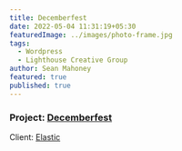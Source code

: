 ```yaml
---
title: Decemberfest
date: 2022-05-04 11:31:19+05:30
featuredImage: ../images/photo-frame.jpg
tags:
  - Wordpress
  - Lighthouse Creative Group
author: Sean Mahoney
featured: true
published: true
---
```

### Project: [](https://decemberfest.flywheelsites.com/)[Decemberfest](https://decemberfest.flywheelsites.com/)

Client: [Elastic](https://elastic.co/)

<!--EndFragment-->